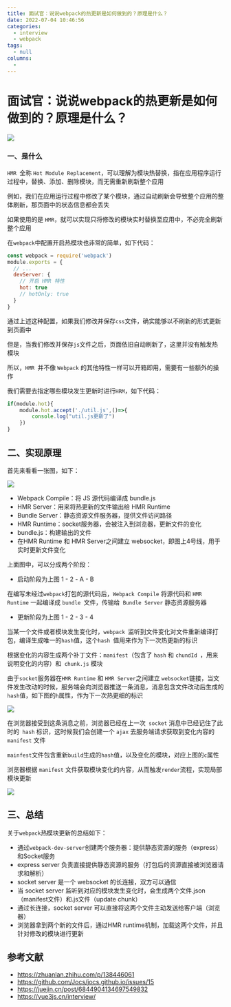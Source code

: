 ```yaml
---
title: 面试官：说说webpack的热更新是如何做到的？原理是什么？
date: 2022-07-04 10:46:56
categories: 
  - interview
  - webpack
tags: 
  - null
columns: 
  - 
---
```

# 面试官：说说webpack的热更新是如何做到的？原理是什么？

 ![](https://static.vue-js.com/a076da40-acd4-11eb-85f6-6fac77c0c9b3.png)



### 一、是什么

`HMR `全称 `Hot Module Replacement`，可以理解为模块热替换，指在应用程序运行过程中，替换、添加、删除模块，而无需重新刷新整个应用

例如，我们在应用运行过程中修改了某个模块，通过自动刷新会导致整个应用的整体刷新，那页面中的状态信息都会丢失

如果使用的是 `HMR`，就可以实现只将修改的模块实时替换至应用中，不必完全刷新整个应用

在`webpack`中配置开启热模块也非常的简单，如下代码：

```js
const webpack = require('webpack')
module.exports = {
  // ...
  devServer: {
    // 开启 HMR 特性
    hot: true
    // hotOnly: true
  }
}
```

通过上述这种配置，如果我们修改并保存`css`文件，确实能够以不刷新的形式更新到页面中

但是，当我们修改并保存`js`文件之后，页面依旧自动刷新了，这里并没有触发热模块

所以，`HMR `并不像 `Webpack` 的其他特性一样可以开箱即用，需要有一些额外的操作

我们需要去指定哪些模块发生更新时进行`HRM`，如下代码：

```js
if(module.hot){
    module.hot.accept('./util.js',()=>{
        console.log("util.js更新了")
    })
}
```



## 二、实现原理

首先来看看一张图，如下：

 ![](https://static.vue-js.com/adc05780-acd4-11eb-ab90-d9ae814b240d.png)

- Webpack Compile：将 JS 源代码编译成 bundle.js
- HMR Server：用来将热更新的文件输出给 HMR Runtime
- Bundle Server：静态资源文件服务器，提供文件访问路径
- HMR Runtime：socket服务器，会被注入到浏览器，更新文件的变化
- bundle.js：构建输出的文件
- 在HMR Runtime 和 HMR Server之间建立 websocket，即图上4号线，用于实时更新文件变化

上面图中，可以分成两个阶段：

- 启动阶段为上图 1 - 2 - A - B

在编写未经过`webpack`打包的源代码后，`Webpack Compile` 将源代码和 `HMR Runtime` 一起编译成 `bundle `文件，传输给` Bundle Server` 静态资源服务器

- 更新阶段为上图 1 - 2 - 3 - 4

当某一个文件或者模块发生变化时，`webpack `监听到文件变化对文件重新编译打包，编译生成唯一的` hash `值，这个`hash `值用来作为下一次热更新的标识

根据变化的内容生成两个补丁文件：`manifest`（包含了 `hash` 和 `chundId `，用来说明变化的内容）和` chunk.js` 模块

由于`socket`服务器在`HMR Runtime` 和 `HMR Server`之间建立 `websocket`链接，当文件发生改动的时候，服务端会向浏览器推送一条消息，消息包含文件改动后生成的`hash`值，如下图的`h`属性，作为下一次热更细的标识

 ![](https://static.vue-js.com/05a0edf0-ad4a-11eb-85f6-6fac77c0c9b3.png)

在浏览器接受到这条消息之前，浏览器已经在上一次` socket` 消息中已经记住了此时的` hash` 标识，这时候我们会创建一个 `ajax` 去服务端请求获取到变化内容的 `manifest` 文件

`mainfest`文件包含重新`build`生成的`hash`值，以及变化的模块，对应上图的`c`属性

浏览器根据 `manifest` 文件获取模块变化的内容，从而触发`render`流程，实现局部模块更新

 ![](https://static.vue-js.com/0e7b7850-ad4a-11eb-ab90-d9ae814b240d.png)



## 三、总结

关于`webpack`热模块更新的总结如下：

- 通过`webpack-dev-server`创建两个服务器：提供静态资源的服务（express）和Socket服务
- express server 负责直接提供静态资源的服务（打包后的资源直接被浏览器请求和解析）
- socket server 是一个 websocket 的长连接，双方可以通信
- 当 socket server 监听到对应的模块发生变化时，会生成两个文件.json（manifest文件）和.js文件（update chunk）
- 通过长连接，socket server 可以直接将这两个文件主动发送给客户端（浏览器）
- 浏览器拿到两个新的文件后，通过HMR runtime机制，加载这两个文件，并且针对修改的模块进行更新



## 参考文献

- https://zhuanlan.zhihu.com/p/138446061
- https://github.com/Jocs/jocs.github.io/issues/15
- https://juejin.cn/post/6844904134697549832
- https://vue3js.cn/interview/